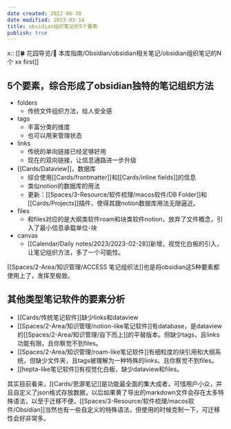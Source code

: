 ```yaml
---
date created: 2022-06-30
date modified: 2023-03-14
title: obsidian组织笔记的5个要素
publish: true
---
```


x:: [[🍀 花园导览/🧰 本库指南/Obsidian/obsidian相关笔记/obsidian组织笔记的N个 xx first]]

## 5个要素，综合形成了obsidian独特的笔记组织方法

- folders
	- 传统文件组织方法，给人安全感
- tags
	- 丰富分类的维度
	- 也可以用来管理状态
- links
	- 传统的单向链接已经足够好用
	- 现在的双向链接，让信息通路进一步升级
- [[Cards/Dataview]]，数据库
	- 综合使用[[Cards/frontmatter]]和[[Cards/inline fields]]的信息
	- 类似notion的数据库的用法
	- 更新：[[Spaces/3-Resource/软件梳理/macos软件/DB Folder]]和[[Cards/Projects]]插件，使得其跟notion数据库用法无限逼近。
- files
	- 和files对应的是大纲类软件roam和块类软件notion，放弃了文件概念，引入了最小信息承载单位-块
- canvas
	- [[Calendar/Daily notes/2023/2023-02-28]]新增，视觉化白板的引入，让笔记组织方法，多了一个可能性。

[[Spaces/2-Area/知识管理/ACCESS 笔记组织法]]也是将obsidian这5种要素都使用上了，发挥至极致。

## 其他类型笔记软件的要素分析

- [[Cards/传统笔记软件]]缺少links和dataview
- [[Spaces/2-Area/知识管理/notion-like笔记软件]]有database，是dataview的[[Spaces/2-Area/知识管理/自下而上]]的平替版本。但缺少tags，且links功能有限。且你察觉不到files。
- [[Spaces/2-Area/知识管理/roam-like笔记软件]]有细粒度的块引用和大纲系统，但缺少文件夹，且tags被理解为一种特殊的links。且你察觉不到files。
- [[hepta-like笔记软件]]有视觉化白板，缺少dataview和files。

其实目前看来，[[Cards/思源笔记]]是功能最全面的集大成者，可惜用户小众，并且自定义了json格式存放数据，以后如果黄了导出的markdown文件会存在太多特殊语法，以至于迁移不便。[[Spaces/3-Resource/软件梳理/macos软件/Obsidian]]当然也有一些自定义的特殊语法，但使用的时候克制一下，可迁移性会好非常多。